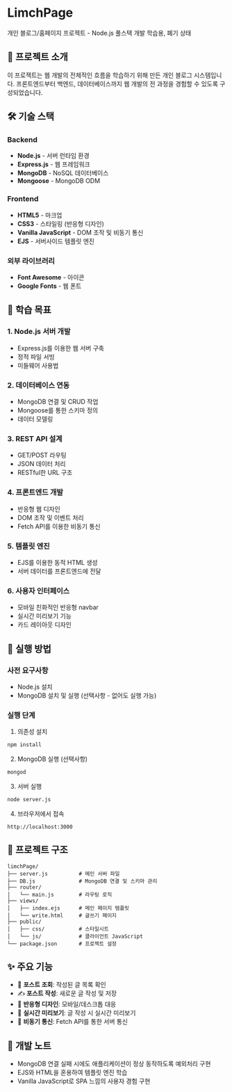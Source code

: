 # LimchPage

개인 블로그/홈페이지 프로젝트 - Node.js 풀스택 개발 학습용, 폐기 상태

## 📝 프로젝트 소개

이 프로젝트는 웹 개발의 전체적인 흐름을 학습하기 위해 만든 개인 블로그 시스템입니다.
프론트엔드부터 백엔드, 데이터베이스까지 웹 개발의 전 과정을 경험할 수 있도록 구성되었습니다.

## 🛠 기술 스택

### Backend

- **Node.js** - 서버 런타임 환경
- **Express.js** - 웹 프레임워크
- **MongoDB** - NoSQL 데이터베이스
- **Mongoose** - MongoDB ODM

### Frontend

- **HTML5** - 마크업
- **CSS3** - 스타일링 (반응형 디자인)
- **Vanilla JavaScript** - DOM 조작 및 비동기 통신
- **EJS** - 서버사이드 템플릿 엔진

### 외부 라이브러리

- **Font Awesome** - 아이콘
- **Google Fonts** - 웹 폰트

## 🎯 학습 목표

### 1. **Node.js 서버 개발**

- Express.js를 이용한 웹 서버 구축
- 정적 파일 서빙
- 미들웨어 사용법

### 2. **데이터베이스 연동**

- MongoDB 연결 및 CRUD 작업
- Mongoose를 통한 스키마 정의
- 데이터 모델링

### 3. **REST API 설계**

- GET/POST 라우팅
- JSON 데이터 처리
- RESTful한 URL 구조

### 4. **프론트엔드 개발**

- 반응형 웹 디자인
- DOM 조작 및 이벤트 처리
- Fetch API를 이용한 비동기 통신

### 5. **템플릿 엔진**

- EJS를 이용한 동적 HTML 생성
- 서버 데이터를 프론트엔드에 전달

### 6. **사용자 인터페이스**

- 모바일 친화적인 반응형 navbar
- 실시간 미리보기 기능
- 카드 레이아웃 디자인

## 🚀 실행 방법

### 사전 요구사항

- Node.js 설치
- MongoDB 설치 및 실행 (선택사항 - 없어도 실행 가능)

### 실행 단계

1. 의존성 설치

```bash
npm install
```

2. MongoDB 실행 (선택사항)

```bash
mongod
```

3. 서버 실행

```bash
node server.js
```

4. 브라우저에서 접속

```
http://localhost:3000
```

## 📁 프로젝트 구조

```
limchPage/
├── server.js          # 메인 서버 파일
├── DB.js              # MongoDB 연결 및 스키마 관리
├── router/
│   └── main.js        # 라우팅 로직
├── views/
│   ├── index.ejs      # 메인 페이지 템플릿
│   └── write.html     # 글쓰기 페이지
├── public/
│   ├── css/           # 스타일시트
│   └── js/            # 클라이언트 JavaScript
└── package.json       # 프로젝트 설정
```

## ✨ 주요 기능

- 📖 **포스트 조회**: 작성된 글 목록 확인
- ✍️ **포스트 작성**: 새로운 글 작성 및 저장
- 📱 **반응형 디자인**: 모바일/데스크톱 대응
- 👀 **실시간 미리보기**: 글 작성 시 실시간 미리보기
- 🔄 **비동기 통신**: Fetch API를 통한 서버 통신

## 🔧 개발 노트

- MongoDB 연결 실패 시에도 애플리케이션이 정상 동작하도록 예외처리 구현
- EJS와 HTML을 혼용하여 템플릿 엔진 학습
- Vanilla JavaScript로 SPA 느낌의 사용자 경험 구현
